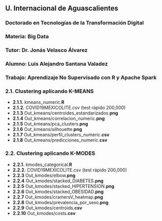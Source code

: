 ## U. Internacional de Aguascalientes
### Doctorado en Tecnologías de la Transformación Digital
### Materia: Big Data
### Tutor: Dr. Jonás Velasco Álvarez
### Alumno: Luis Alejandro Santana Valadez
### Trabajo: Aprendizaje No Supervisado con R y Apache Spark
###   **2.1.** **Clustering** aplicando **K-MEANS**
-   **2.1.1.** kmeans_numeric.**R**
-   **2.1.2.** COVID19MEXICOLITE.csv (test rápido 200,000)
-   **2.1.3** Out_kmeans/centroides_estandarizados.**png**
-   **2.1.4** Out_kmeans/correlacion_numeric.**png**
-   **2.1.5** Out_kmeans/pca_clusters.**png**
-   **2.1.6** Out_kmeans/silhouette.**png**
-   **2.1.7** Out_kmeans/perfil_clusters_numeric.**csv**
-   **2.1.8** Out_kmeans/predicciones_numeric.**csv**

###   **2.2.** **Clustering** aplicando **K-MODES**
-   **2.2.1.** kmodes_categorical.**R**
-   **2.2.2.** COVID19MEXICOLITE.csv (test rápido 200,000)
-   **2.2.3** Out_kmodes/elbow.**png**
-   **2.2.4** Out_kmodes/stacked_DIABETES.**png**
-   **2.2.5** Out_kmodes/stacked_HIPERTENSION.**png**
-   **2.2.6** Out_kmodes/stacked_OBESIDAD.**png**
-   **2.2.7** Out_kmodes/cramersV_heatmap.**png**
-   **2.2.8** Out_kmodes/prevalencia_por_sexo.**png**
-   **2.2.9** Out_kmodes/centroids.**csv**
-   **2.2.10** Out_kmodes/costs.**csv**

